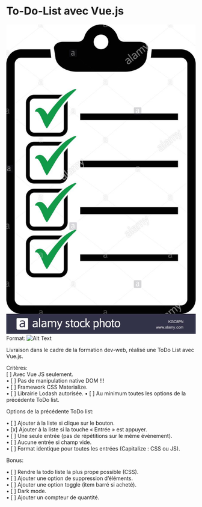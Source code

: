 # To-Do-List avec Vue.js
     

![ToDo List Logo](./img/logo.jpg)    
Format: ![Alt Text](url)     
               
Livraison dans le cadre de la formation dev-web, réalisé une ToDo List avec Vue.js.     
     
Critères:     
 [ ] Avec Vue JS seulement.      
• [ ] Pas de manipulation native DOM !!!          
• [ ] Framework  CSS Materialize.        
• [ ] Librairie Lodash autorisée.
• [ ] Au minimum toutes les options de la précédente ToDo list.     
               
Options de la précédente ToDo list:     
     
• [ ] Ajouter à la liste si clique sur le  bouton.             
• [x] Ajouter à la liste si la touche « Entrée » est appuyer.          
• [ ] Une seule entrée (pas de répétitions sur le même évènement).     
• [ ] Aucune entrée si champ vide.     
• [ ] Format identique pour toutes les entrées (Capitalize : CSS ou JS).          
     
Bonus:     
       
• [ ] Rendre la todo liste la plus prope possible (CSS).     
• [ ] Ajouter une option de suppression d’éléments.     
• [ ] Ajouter une option toggle (item barré si acheté).    
• [ ] Dark mode.     
• [ ] Ajouter un compteur de quantité.     

  




